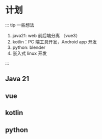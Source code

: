 # 计划

::: tip 一些想法

1. java21: web 前后端分离 （vue3）
2. kotlin：PC 端工具开发，Android app 开发
3. python: blender  
4. 嵌入式 linux 开发

:::

## Java 21

## vue

## kotlin

## python

